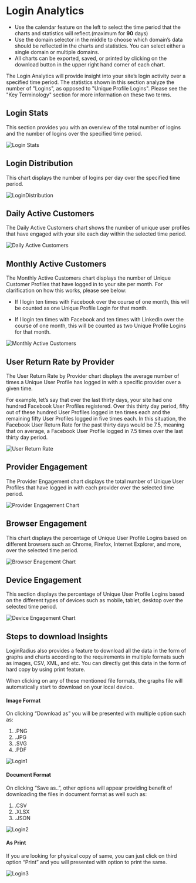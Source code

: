 # Login Analytics

* Use the calendar feature on the left to select the time period that the charts and statistics will reflect.(maximum for **90** days)
* Use the domain selector in the middle to choose which domain’s data should be reflected in the charts and statistics. You can select either a single domain or multiple domains.
* All charts can be exported, saved, or printed by clicking on the download button in the upper right hand corner of each chart.

The Login Analytics will provide insight into your site’s login activity over a specified time period. The statistics shown in this section analyze the number of "Logins", as opposed to "Unique Profile Logins". Please see the "Key Terminology" section for more information on these two terms.

## Login Stats

This section provides you with an overview of the total number of logins and the number of logins over the specified time period.

![Login Stats](https://apidocs.lrcontent.com/images/1_2314662f1fdcc077b93.80780348.png "Login Stats")

## Login Distribution

This chart displays the number of logins per day over the specified time period.

![LoginDistribution](https://apidocs.lrcontent.com/images/2_2355462f1fe6ab90fd6.30485244.png "LoginDistribution")

## Daily Active Customers

The Daily Active Customers chart shows the number of unique user profiles that have engaged with your site each day within the selected time period.

![Daily Active Customers](https://apidocs.lrcontent.com/images/Login-Analytics-LoginRadius-User-Dashboard_50873021066e165fea829c6.95927264.png "Daily Active Customers")

## Monthly Active Customers

The Monthly Active Customers chart displays the number of Unique Customer Profiles that have logged in to your site per month. For clarification on how this works, please see below:

* If I login ten times with Facebook over the course of one month, this will be counted as one Unique Profile Login for that month.

* If I login ten times with Facebook and ten times with LinkedIn over the course of one month, this will be counted as two Unique Profile Logins for that month.

![Monthly Active Customers](https://apidocs.lrcontent.com/images/4_3101662f1feae7786d0.61856938.png "Monthly Active Customers")


## User Return Rate by Provider

The User Return Rate by Provider chart displays the average number of times a Unique User Profile has logged in with a specific provider over a given time.

For example, let’s say that over the last thirty days, your site had one hundred Facebook User Profiles registered. Over this thirty day period, fifty out of these hundred User Profiles logged in ten times each and the remaining fifty User Profiles logged in five times each. In this situation, the Facebook User Return Rate for the past thirty days would be 7.5, meaning that on average, a Facebook User Profile logged in 7.5 times over the last thirty day period.

![User Return Rate](https://apidocs.lrcontent.com/images/5_831062f1fed15b3a00.80645790.png "User Return Rate")

## Provider Engagement

The Provider Engagement chart displays the total number of Unique User Profiles that have logged in with each provider over the selected time period.

![Provider Engagement Chart](https://apidocs.lrcontent.com/images/6_2756262f1fefacdb610.70946480.png "Provider Engagement Chart")


## Browser Engagement

This chart displays the percentage of Unique User Profile Logins based on different browsers such as Chrome, Firefox, Internet Explorer, and more, over the selected time period.

![Browser Enagement Chart](https://apidocs.lrcontent.com/images/7_1066562f1ff2386c698.68790083.png "Browser Enagement Chart")

## Device Engagement

This section displays the percentage of Unique User Profile Logins based on the different types of devices such as mobile, tablet, desktop over the selected time period.

![Device Engagement Chart](https://apidocs.lrcontent.com/images/8_1024762f1ff4490f5d1.86046569.png "Device Engagement Chart")

## Steps to download Insights
LoginRadius also provides a feature to download all the data in the form of graphs and charts according to the requirements in multiple formats such as images, CSV, XML, and etc.
You can directly get this data in the form of hard copy by using print feature.

When clicking on any of these mentioned file formats, the graphs file will automatically start to download on your local device.

#### Image Format
On clicking “Download as” you will be presented with multiple option such as:
1. .PNG
2. .JPG
3. .SVG
4. .PDF

![Login1](https://apidocs.lrcontent.com/images/Login1_90126347524c9d5127.17428838.png "Login1")


#### Document Format
On clicking “Save as..”, other options will appear providing benefit of downloading the files in document format as well such as:
1. .CSV
3. .XLSX
2. .JSON

![Login2](https://apidocs.lrcontent.com/images/Login2_202096347527b6b0375.68682635.png "Login2")


#### As Print
If you are looking for physical copy of same, you can just click on third option “Print” and you will presented with option to print the same.

![Login3](https://apidocs.lrcontent.com/images/Login3_12385634752ab08f213.92846201.png "Login3")